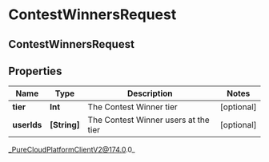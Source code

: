 # ContestWinnersRequest

## ContestWinnersRequest

## Properties

|Name | Type | Description | Notes|
|------------ | ------------- | ------------- | -------------|
| **tier** | **Int** | The Contest Winner tier | [optional] |
| **userIds** | **[String]** | The Contest Winner users at the tier | [optional] |



_PureCloudPlatformClientV2@174.0.0_
